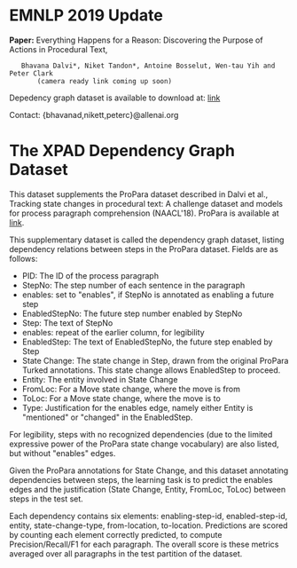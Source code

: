 # EMNLP 2019 Update

**Paper:** Everything Happens for a Reason: Discovering the Purpose of Actions in Procedural Text,
           
	   Bhavana Dalvi*, Niket Tandon*, Antoine Bosselut, Wen-tau Yih and Peter Clark
           (camera ready link coming up soon)
       
Depedency graph dataset is available to download at:
[link](https://docs.google.com/spreadsheets/d/1UOqqJGstexgtWxMiNU090ALo9Dbd2Z7i4t441_FRk44/edit?usp=sharing)

Contact: {bhavanad,nikett,peterc}@allenai.org	

The XPAD Dependency Graph Dataset	
==================================

This dataset supplements the ProPara dataset described in Dalvi et al., Tracking state changes in procedural text: A challenge dataset and models for process paragraph comprehension (NAACL'18). ProPara is available at [link](https://docs.google.com/spreadsheets/d/1x5Ct8EmQs2hVKOYX7b2nS0AOoQi4iM7H9d9isXRDwgM).


This supplementary dataset is called the dependency graph dataset, listing dependency relations between steps in the ProPara dataset. Fields are as follows:	
	
* PID:	The ID of the process paragraph
* StepNo:	The step number of each sentence in the paragraph
* enables:	set to "enables", if StepNo is annotated as enabling a future step
* EnabledStepNo:	The future step number enabled by StepNo
* Step: 	The text of StepNo
* enables:	repeat of the earlier column, for legibility
* EnabledStep:	The text of EnabledStepNo, the future step enabled by Step
* State Change:	The state change in Step, drawn from the original ProPara Turked annotations. This state change allows EnabledStep to proceed.
* Entity:	The entity involved in State Change
* FromLoc:	For a Move state change, where the move is from
* ToLoc:	For a Move state change, where the move is to
* Type: 	Justification for the enables edge, namely either Entity is "mentioned" or "changed" in the EnabledStep.
	
       
For legibility, steps with no recognized dependencies (due to the limited expressive power of the ProPara state change vocabulary) are also listed, but without "enables" edges.	
	
       
Given the ProPara annotations for State Change, and this dataset annotating dependencies between steps, the learning task is to predict the enables edges and the justification (State Change, Entity, FromLoc, ToLoc) between steps in the test set.	

Each dependency contains six elements: enabling-step-id, enabled-step-id, entity, state-change-type, from-location, to-location. Predictions are scored by counting each element correctly predicted, to compute Precision/Recall/F1 for each paragraph. The overall score is these metrics averaged over all paragraphs in the test partition of the dataset.	
